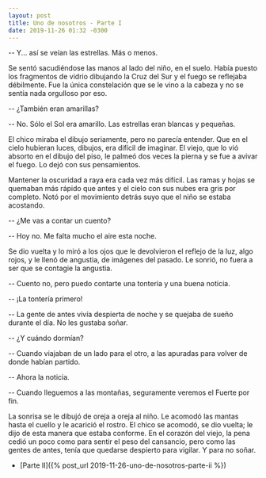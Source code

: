 ```yaml
---
layout: post
title: Uno de nosotros - Parte I
date: 2019-11-26 01:32 -0300
---
```


-- Y... así se veían las estrellas. Más o menos.

Se sentó sacudiéndose las manos al lado del niño, en el suelo. Había puesto los
fragmentos de vidrio dibujando la Cruz del Sur y el fuego se reflejaba
débilmente. Fue la única constelación que se le vino a la cabeza y no se sentía
nada orgulloso por eso.

-- ¿También eran amarillas?

-- No. Sólo el Sol era amarillo. Las estrellas eran blancas y pequeñas.

El chico miraba el dibujo seriamente, pero no parecía entender. Que en el cielo
hubieran luces, dibujos, era difícil de imaginar. El viejo, que lo vió absorto
en el dibujo del piso, le palmeó dos veces la pierna y se fue a avivar el
fuego. Lo dejó con sus pensamientos.

Mantener la oscuridad a raya era cada vez más difícil. Las ramas y hojas se
quemaban más rápido que antes y el cielo con sus nubes era gris por completo.
Notó por el movimiento detrás suyo que el niño se estaba acostando.

-- ¿Me vas a contar un cuento?

-- Hoy no. Me falta mucho el aire esta noche.

Se dio vuelta y lo miró a los ojos que le devolvieron el reflejo de la luz,
algo rojos, y le llenó de angustia, de imágenes del pasado. Le sonrió, no fuera
a ser que se contagie la angustia.

-- Cuento no, pero puedo contarte una tontería y una buena noticia.

-- ¡La tontería primero!

-- La gente de antes vivía despierta de noche y se quejaba de sueño durante el
   día. No les gustaba soñar.

-- ¿Y cuándo dormían?

-- Cuando viajaban de un lado para el otro, a las apuradas para volver de donde
   habían partido.

-- Ahora la noticia.

-- Cuando lleguemos a las montañas, seguramente veremos el Fuerte por fin.

La sonrisa se le dibujó de oreja a oreja al niño. Le acomodó las mantas hasta
el cuello y le acarició el rostro. El chico se acomodó, se dio vuelta; le dijo
de esta manera que estaba conforme. En el corazón del viejo, la pena cedió un
poco como para sentir el peso del cansancio, pero como las gentes de antes,
tenía que quedarse despierto para vigilar. Y para no soñar.

* [Parte II]({% post_url 2019-11-26-uno-de-nosotros-parte-ii %})
